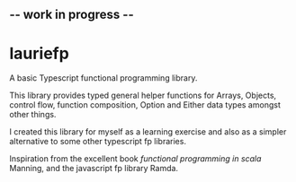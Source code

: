 ## -- work in progress --

# lauriefp
A basic Typescript functional programming library.

This library provides typed general helper functions for Arrays, Objects, control flow, function composition, Option and Either data types amongst other things.

I created this library for myself as a learning exercise and also as a simpler alternative to some other typescript fp libraries.

Inspiration from the excellent book *functional programming in scala* Manning, and the javascript fp library Ramda.